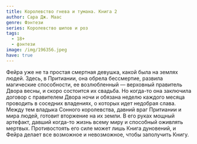 ```yaml
---
title: Королевство гнева и тумана. Книга 2
author: Сара Дж. Маас
genre: Фэнтези
series: Королевство шипов и роз
tags:
  - 18+
  - фэнтези
image: /img/196356.jpeg
have: true
---
```

Фейра уже не та простая смертная девушка, какой была на землях людей. Здесь, в Притиании, она обрела бессмертие, развила магические способности, ее возлюбленный — верховный правитель Двора весны, и скоро состоится их свадьба. Но когда-то она заключила договор с правителем Двора ночи и обязана неделю каждого месяца проводить в соседних владениях, о которых идет недобрая слава. Между тем владыка Сонного королевства, давний враг Притиании и мира людей, готовит вторжение на их земли. В его руках мощный артефакт, давший когда-то жизнь всему миру и способный оживлять мертвых. Противостоять его силе может лишь Книга дуновений, и Фейра делает все возможное и невозможное, чтобы заполучить Книгу.